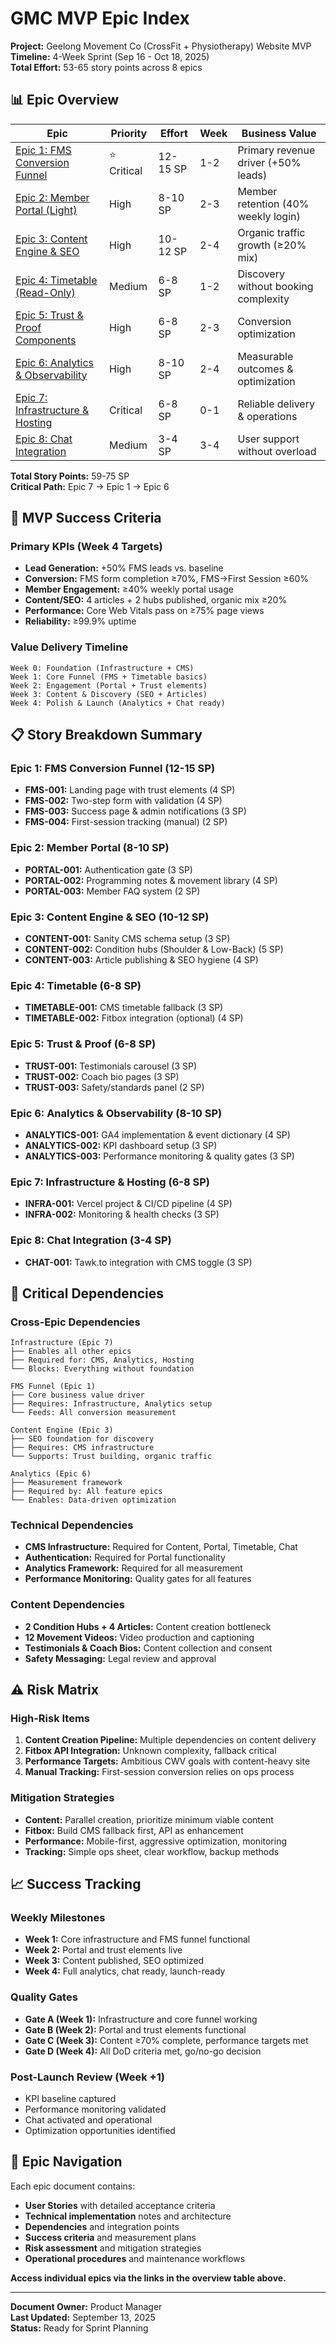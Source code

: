 # GMC MVP Epic Index

**Project:** Geelong Movement Co (CrossFit + Physiotherapy) Website MVP  
**Timeline:** 4-Week Sprint (Sep 16 - Oct 18, 2025)  
**Total Effort:** 53-65 story points across 8 epics  

## 📊 Epic Overview

| Epic | Priority | Effort | Week | Business Value |
|------|----------|--------|------|----------------|
| [Epic 1: FMS Conversion Funnel](01-fms-conversion-funnel.md) | ⭐ Critical | 12-15 SP | 1-2 | Primary revenue driver (+50% leads) |
| [Epic 2: Member Portal (Light)](02-member-portal-light.md) | High | 8-10 SP | 2-3 | Member retention (40% weekly login) |
| [Epic 3: Content Engine & SEO](03-content-engine-seo.md) | High | 10-12 SP | 2-4 | Organic traffic growth (≥20% mix) |
| [Epic 4: Timetable (Read-Only)](04-timetable-readonly.md) | Medium | 6-8 SP | 1-2 | Discovery without booking complexity |
| [Epic 5: Trust & Proof Components](05-trust-proof-components.md) | High | 6-8 SP | 2-3 | Conversion optimization |
| [Epic 6: Analytics & Observability](06-analytics-observability.md) | High | 8-10 SP | 2-4 | Measurable outcomes & optimization |
| [Epic 7: Infrastructure & Hosting](07-infrastructure-hosting.md) | Critical | 6-8 SP | 0-1 | Reliable delivery & operations |
| [Epic 8: Chat Integration](08-chat-integration.md) | Medium | 3-4 SP | 3-4 | User support without overload |

**Total Story Points:** 59-75 SP  
**Critical Path:** Epic 7 → Epic 1 → Epic 6  

## 🎯 MVP Success Criteria

### Primary KPIs (Week 4 Targets)
- **Lead Generation:** +50% FMS leads vs. baseline
- **Conversion:** FMS form completion ≥70%, FMS→First Session ≥60%
- **Member Engagement:** ≥40% weekly portal usage
- **Content/SEO:** 4 articles + 2 hubs published, organic mix ≥20%
- **Performance:** Core Web Vitals pass on ≥75% page views
- **Reliability:** ≥99.9% uptime

### Value Delivery Timeline
```
Week 0: Foundation (Infrastructure + CMS)
Week 1: Core Funnel (FMS + Timetable basics)  
Week 2: Engagement (Portal + Trust elements)
Week 3: Content & Discovery (SEO + Articles)
Week 4: Polish & Launch (Analytics + Chat ready)
```

## 📋 Story Breakdown Summary

### Epic 1: FMS Conversion Funnel (12-15 SP)
- **FMS-001:** Landing page with trust elements (4 SP)
- **FMS-002:** Two-step form with validation (4 SP)
- **FMS-003:** Success page & admin notifications (3 SP)
- **FMS-004:** First-session tracking (manual) (2 SP)

### Epic 2: Member Portal (8-10 SP)
- **PORTAL-001:** Authentication gate (3 SP)
- **PORTAL-002:** Programming notes & movement library (4 SP)
- **PORTAL-003:** Member FAQ system (2 SP)

### Epic 3: Content Engine & SEO (10-12 SP)
- **CONTENT-001:** Sanity CMS schema setup (3 SP)
- **CONTENT-002:** Condition hubs (Shoulder & Low-Back) (5 SP)
- **CONTENT-003:** Article publishing & SEO hygiene (4 SP)

### Epic 4: Timetable (6-8 SP)
- **TIMETABLE-001:** CMS timetable fallback (3 SP)
- **TIMETABLE-002:** Fitbox integration (optional) (4 SP)

### Epic 5: Trust & Proof (6-8 SP)
- **TRUST-001:** Testimonials carousel (3 SP)
- **TRUST-002:** Coach bio pages (3 SP)
- **TRUST-003:** Safety/standards panel (2 SP)

### Epic 6: Analytics & Observability (8-10 SP)
- **ANALYTICS-001:** GA4 implementation & event dictionary (4 SP)
- **ANALYTICS-002:** KPI dashboard setup (3 SP)
- **ANALYTICS-003:** Performance monitoring & quality gates (3 SP)

### Epic 7: Infrastructure & Hosting (6-8 SP)
- **INFRA-001:** Vercel project & CI/CD pipeline (4 SP)
- **INFRA-002:** Monitoring & health checks (3 SP)

### Epic 8: Chat Integration (3-4 SP)
- **CHAT-001:** Tawk.to integration with CMS toggle (3 SP)

## 🔗 Critical Dependencies

### Cross-Epic Dependencies
```
Infrastructure (Epic 7) 
├── Enables all other epics
├── Required for: CMS, Analytics, Hosting
└── Blocks: Everything without foundation

FMS Funnel (Epic 1)
├── Core business value driver
├── Requires: Infrastructure, Analytics setup
└── Feeds: All conversion measurement

Content Engine (Epic 3)
├── SEO foundation for discovery
├── Requires: CMS infrastructure
└── Supports: Trust building, organic traffic

Analytics (Epic 6)
├── Measurement framework
├── Required by: All feature epics
└── Enables: Data-driven optimization
```

### Technical Dependencies
- **CMS Infrastructure:** Required for Content, Portal, Timetable, Chat
- **Authentication:** Required for Portal functionality
- **Analytics Framework:** Required for all measurement
- **Performance Monitoring:** Quality gates for all features

### Content Dependencies
- **2 Condition Hubs + 4 Articles:** Content creation bottleneck
- **12 Movement Videos:** Video production and captioning
- **Testimonials & Coach Bios:** Content collection and consent
- **Safety Messaging:** Legal review and approval

## ⚠️ Risk Matrix

### High-Risk Items
1. **Content Creation Pipeline:** Multiple dependencies on content delivery
2. **Fitbox API Integration:** Unknown complexity, fallback critical
3. **Performance Targets:** Ambitious CWV goals with content-heavy site
4. **Manual Tracking:** First-session conversion relies on ops process

### Mitigation Strategies
- **Content:** Parallel creation, prioritize minimum viable content
- **Fitbox:** Build CMS fallback first, API as enhancement
- **Performance:** Mobile-first, aggressive optimization, monitoring
- **Tracking:** Simple ops sheet, clear workflow, backup methods

## 📈 Success Tracking

### Weekly Milestones
- **Week 1:** Core infrastructure and FMS funnel functional
- **Week 2:** Portal and trust elements live
- **Week 3:** Content published, SEO optimized
- **Week 4:** Full analytics, chat ready, launch-ready

### Quality Gates
- **Gate A (Week 1):** Infrastructure and core funnel working
- **Gate B (Week 2):** Portal and trust elements functional
- **Gate C (Week 3):** Content ≥70% complete, performance targets met
- **Gate D (Week 4):** All DoD criteria met, go/no-go decision

### Post-Launch Review (Week +1)
- KPI baseline captured
- Performance monitoring validated
- Chat activated and operational
- Optimization opportunities identified

## 📝 Epic Navigation

Each epic document contains:
- **User Stories** with detailed acceptance criteria
- **Technical implementation** notes and architecture
- **Dependencies** and integration points
- **Success criteria** and measurement plans
- **Risk assessment** and mitigation strategies
- **Operational procedures** and maintenance workflows

**Access individual epics via the links in the overview table above.**

---

**Document Owner:** Product Manager  
**Last Updated:** September 13, 2025  
**Status:** Ready for Sprint Planning
